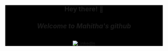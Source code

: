 <div align="center" style="background-color: black;">
  <h2 > Hey there! 👋 <br> <i> <h5>Welcome to Mahitha's github </h5> </i></h2>

<a href="https://www.linkedin.com/in/mahitha-gurrala-b839051a8/" target="_blank" > <img src="https://img.shields.io/badge/LinkedIn-%230077B5.svg?&style=for-the-badge&logo=linkedin&logoColor=white" alt="LinkedIn"> </a>
</div>
